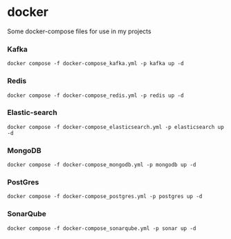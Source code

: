 # docker

Some docker-compose files for use in my projects

### Kafka
```shell
docker compose -f docker-compose_kafka.yml -p kafka up -d
```

### Redis
```shell
docker compose -f docker-compose_redis.yml -p redis up -d
```

### Elastic-search
```shell
docker compose -f docker-compose_elasticsearch.yml -p elasticsearch up -d
```

### MongoDB
```shell
docker compose -f docker-compose_mongodb.yml -p mongodb up -d
```

### PostGres
```shell
docker compose -f docker-compose_postgres.yml -p postgres up -d
```

### SonarQube
```shell
docker compose -f docker-compose_sonarqube.yml -p sonar up -d
```

